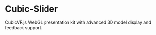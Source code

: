 Cubic-Slider
============

CubicVR.js WebGL presentation kit with advanced 3D model display and feedback support.